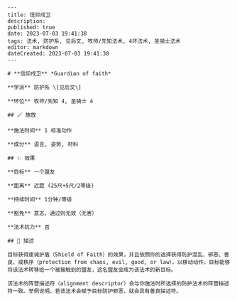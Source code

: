 
    ---
    title: 信仰戍卫
    description: 
    published: true
    date: 2023-07-03 19:41:38
    tags: 法术, 防护系, 见后文, 牧师/先知法术, 4环法术, 圣骑士法术
    editor: markdown
    dateCreated: 2023-07-03 19:41:38
    ---

    # **信仰戍卫** *Guardian of faith*

    **学派** 防护系 \[见后文\] 

    **环位** 牧师/先知 4, 圣骑士 4

    ## 🪄 施放

    **施法时间** 1 标准动作

    **成分** 语言, 姿势, 材料

    ## ✨ 效果 

    **目标** 一个盟友 

    **距离** 近距 (25尺+5尺/2等级)  

    **持续时间** 1分钟/等级 

    **豁免** 意志，通过则无效（无害）

    **法术抗力** 否

    ## 📖 描述

    目标获得虔诚护盾（Shield of Faith）的效果，并且依照你的选择获得防护混乱、邪恶、善良、或秩序（protection from chaos, evil, good, or law）。以移动动作，目标能够将该法术转移给一个被接触到的盟友，这名盟友会成为该法术的新目标。

    该法术的阵营描述符（alignment descriptor）会与你施法时所选择的防护法术的阵营描述符一致。举例说明，若该法术会赋予目标防护邪恶，就会具有善良描述符。
    